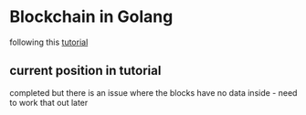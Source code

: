 # Blockchain in Golang

following this [tutorial](https://www.youtube.com/watch?v=19zTYCAQRZg)

## current position in tutorial 

completed but there is an issue where the blocks have no data inside - need to work that out later

